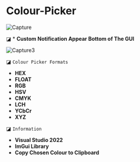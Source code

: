 # Colour-Picker

![Capture](https://github.com/extortionate/Colour-Picker/assets/131308027/a78b7c52-4930-4e6e-8f6b-1068d18fc753)

◪ * **Custom Notification Appear Bottom of The GUI**

![Capture3](https://github.com/extortionate/Colour-Picker/assets/131308027/a3ec7382-4da0-4106-ab8d-f1c33947106e)

◪ `Colour Picker Formats`
* **HEX**
* **FLOAT**
* **RGB**
* **HSV**
* **CMYK**
* **LCH**
* **YCbCr**
* **XYZ**
  
◪ `Information`
+ **Visual Studio 2022**
+ **ImGui Library**
+ **Copy Chosen Colour to Clipboard**
